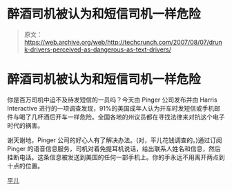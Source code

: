 # 醉酒司机被认为和短信司机一样危险

> 原文：<https://web.archive.org/web/http://techcrunch.com/2007/08/07/drunk-drivers-perceived-as-dangerous-as-text-drivers/>

# 醉酒司机被认为和短信司机一样危险

你是百万司机中迫不及待发短信的一员吗？今天由 Pinger 公司发布并由 Harris Interactive 进行的一项调查发现，91%的美国成年人认为开车时发短信或手机邮件与喝了几杯酒后开车一样危险。全国各地的州议员都在寻找法律来对抗这个电子时代的祸害。

谢天谢地，Pinger 公司的好心人有了解决办法。(对，平儿花钱调查的。)通过订阅 Pinger 的语音信息服务，司机对着免提耳机说话，给出联系人姓名和信息，然后挂断电话。这条信息被发送到美国的任何一部手机上。你的手永远不用离开两点到十点的位置。

[平儿](https://web.archive.org/web/20201123193113/http://www.pinger.com/)
